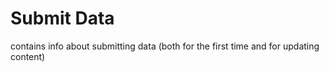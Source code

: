 # Submit Data

contains info about submitting data (both for the first time and for updating content)
